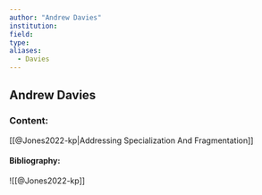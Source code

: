 ```yaml
---
author: "Andrew Davies"
institution:
field:
type:
aliases:
  - Davies
---
```


## Andrew Davies

### Content:
[[@Jones2022-kp|Addressing Specialization And Fragmentation]]

#### Bibliography:

![[@Jones2022-kp]]